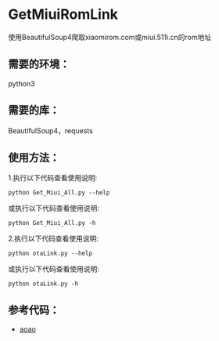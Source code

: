 # GetMiuiRomLink
   使用BeautifulSoup4爬取xiaomirom.com或miui.511i.cn的rom地址
## 需要的环境：
   python3
## 需要的库：
   BeautifulSoup4，requests
## 使用方法：
   1.执行以下代码查看使用说明:
   ```shell
   python Get_Miui_All.py --help
   ```
   或执行以下代码查看使用说明:
   ```shell
   python Get_Miui_All.py -h
   ```

   2.执行以下代码查看使用说明:
   ```shell
   python otaLink.py --help
   ```
   或执行以下代码查看使用说明:
   ```shell
   python otaLink.py -h
   ```
## 参考代码：
   - [aoao](https://github.com/aoaoemoji/FiimeGetMIUI/blob/main/%E7%88%AC%E8%99%AB.py)
